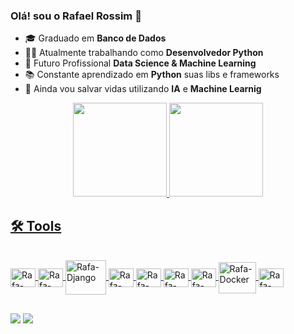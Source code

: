 ### Olá! sou o Rafael Rossim 👋
- 🎓 Graduado em **Banco de Dados**
- 👨‍💻 Atualmente trabalhando como **Desenvolvedor Python**
- 🚀 Futuro Profissional **Data Science & Machine Learning**
- 📚 Constante aprendizado em **Python** suas libs e frameworks
- 🤖 Ainda vou salvar vidas utilizando **IA** e **Machine Learnig**

<div align="center">
  <a href="https://github.com/rafaelrossim">
  <img height="150em" src="https://github-readme-stats.vercel.app/api?username=rafaelrossim&show_icons=true&theme=dracula&include_all_commits=true&count_private=true"/>
  <img height="150em" src="https://github-readme-stats.vercel.app/api/top-langs/?username=rafaelrossim&layout=compact&langs_count=7&theme=dracula"/>
</div>
  
## 🛠 Tools

<div style="display: inline_block"><br>
  <img align="center" alt="Rafa-Python" height="30" width="40" src="https://cdn.jsdelivr.net/gh/devicons/devicon/icons/python/python-original.svg">
  <img align="center" alt="Rafa-jupyter" height="30" width="40" src="https://cdn.jsdelivr.net/gh/devicons/devicon/icons/jupyter/jupyter-original.svg">
  <img align="center" alt="Rafa-Django" height="55"width="65"src="https://cdn.jsdelivr.net/gh/devicons/devicon/icons/django/django-original.svg">
  <img align="center" alt="Rafa-mysql" height="30" width="40" src="https://cdn.jsdelivr.net/gh/devicons/devicon/icons/mysql/mysql-original.svg">
  <img align="center" alt="Rafa-postgres" height="30" width="40" img src="https://cdn.jsdelivr.net/gh/devicons/devicon/icons/postgresql/postgresql-original.svg">
  <img align="center" alt="Rafa-pcharm" height="30" width="40" src="https://cdn.jsdelivr.net/gh/devicons/devicon/icons/pycharm/pycharm-original.svg">
  <img align="center" alt="Rafa-VSCode" height="30" width="40" src="https://cdn.jsdelivr.net/gh/devicons/devicon/icons/vscode/vscode-original.svg">
  <img align="center" alt="Rafa-Docker" height="50" width="60" src="https://cdn.jsdelivr.net/gh/devicons/devicon/icons/docker/docker-original.svg">
  <img align="center" alt="Rafa-Slack" height="30" width="40" src="https://cdn.jsdelivr.net/gh/devicons/devicon/icons/slack/slack-original.svg">
</div>
  
 ## 
  
<div> 
  <a href = "mailto:rafaelrossim@gmail.com"><img src="https://img.shields.io/badge/-Gmail-%23333?style=for-the-badge&logo=gmail&logoColor=white" target="_blank"></a>
  <a href="https://www.linkedin.com/in/rafael-rossim-51769412/" target="_blank"><img src="https://img.shields.io/badge/-LinkedIn-%230077B5?style=for-the-badge&logo=linkedin&logoColor=white" target="_blank"></a> 
</div>
